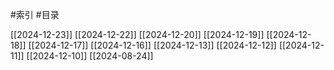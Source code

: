 #索引 #目录

[[2024-12-23]]
[[2024-12-22]]
[[2024-12-20]]
[[2024-12-19]]
[[2024-12-18]]
[[2024-12-17]]
[[2024-12-16]]
[[2024-12-13]]
[[2024-12-12]]
[[2024-12-11]]
[[2024-12-10]]
[[2024-08-24]]
